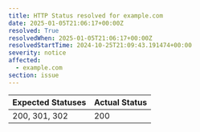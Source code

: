 ```yaml
---
title: HTTP Status resolved for example.com
date: 2025-01-05T21:06:17+00:00Z
resolved: True
resolvedWhen: 2025-01-05T21:06:17+00:00Z
resolvedStartTime: 2024-10-25T21:09:43.191474+00:00
severity: notice
affected:
  - example.com
section: issue
---
```


| Expected Statuses | Actual Status  |
|-------------------|----------------|
| 200, 301, 302 | 200 |
